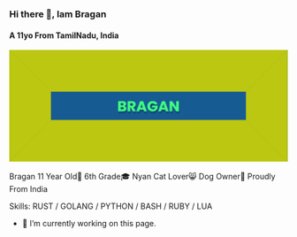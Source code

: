 ### Hi there 👋, Iam Bragan
#### A 11yo From TamilNadu, India
![A 11yo From TamilNadu, India](https://github.com/CSNinja11/CSNinja11/blob/main/banner.png?raw=true)

Bragan
11 Year Old👶
6th Grade🎓
Nyan Cat Lover😸
Dog Owner🐶
Proudly From India

Skills: RUST / GOLANG / PYTHON / BASH / RUBY / LUA 

- 🔭 I’m currently working on this page. 




